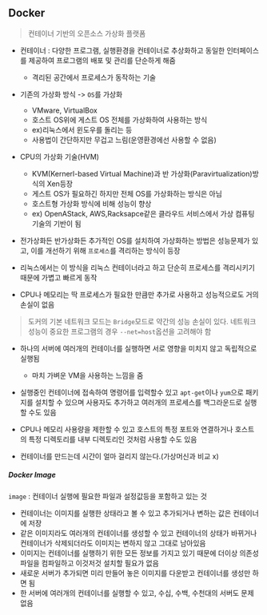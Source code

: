 ## Docker

>컨테이너 기반의 오픈소스 가상화 플랫폼

* 컨테이너 : 다양한 프로그램, 실행환경을 컨테이너로 추상화하고 동일한 인터페이스를 제공하여 프로그램의 배포 및 관리를 단순하게 해줌
	* 격리된 공간에서 프로세스가 동작하는 기술

* 기존의 가상화 방식 -> `OS`를 가상화
	* VMware, VirtualBox
	* 호스트 OS위에 게스트 OS 전체를 가상화하여 사용하는 방식
	* ex)리눅스에서 윈도우를 돌리는 등
	* 사용법이 간단하지만 무겁고 느림(운영환경에선 사용할 수 없음)

* CPU의 가상화 기술(HVM)
	* KVM(Kernerl-based Virtual Machine)과 반 가상화(Paravirtualization)방식의 Xen등장
	* 게스트 OS가 필요하긴 하지만 전체 OS를 가상화하는 방식은 아님
	* 호스트형 가상화 방식에 비해 성능이 향상
	* ex) OpenAStack, AWS,Racksapce같은 클라우드 서비스에서 가상 컴퓨팅 기술의 기반이 됨

* 전가상화든 반가상화든 추가적인 OS를 설치하여 가상화하는 방법은 성능문제가 있고, 이를 개선하기 위해 `프로세스`를 격리하는 방식이 등장

* 리눅스에서는 이 방식을 리눅스 컨테이너라고 하고 단순히 프로세스를 격리시키기 때문에 가볍고 빠르게 동작

* CPU나 메모리는 딱 프로세스가 필요한 만큼만 추가로 사용하고 성능적으로도 거의 손실이 없음

> 도커의 기본 네트워크 모드는 `Bridge`모드로 약간의 성능 손실이 있다. 네트워크 성능이 중요한 프로그램의 경우 `--net=host`옵션을 고려해야 함

* 하나의 서버에 여러개의 컨테이너를 실행하면 서로 영향을 미치지 않고 독립적으로 실행됨
	* 마치 가벼운 VM을 사용하는 느낌을 줌

* 실행중인 컨테이너에 접속하여 명령어를 입력할수 있고 `apt-get`이나 `yum`으로 패키지를 설치할 수 있으며 사용자도 추가하고 여러개의 프로세스를 백그라운드로 실행할 수도 있음
* CPU나 메모리 사용량을 제한할 수 있고 호스트의 특정 포트와 연결하거나 호스트의 특정 디렉토리를 내부 디렉토리인 것처럼 사용할 수도 있음
* 컨테이너를 만드는데 시간이 얼마 걸리지 않는다.(가상머신과 비교 x)

##### Docker Image

`image` : 컨테이너 실행에 필요한 파일과 설정값등을 포함하고 있는 것

* 컨테이너는 이미지를 실행한 상태라고 볼 수 있고 추가되거나 변하는 값은 컨테이너에 저장
* 같은 이미지라도 여러개의 컨테이너를 생성할 수 있고 컨테이너의 상태가 바뀌거나 컨테이너가 삭제되더라도 이미지는 변하지 않고 그대로 남아있음
* 이미지는 컨테이너를 실행하기 위한 모든 정보를 가지고 있기 때문에 더이상 의존성 파일을 컴파일하고 이것저것 설치할 필요가 없음
* 새로운 서버가 추가되면 미리 만들어 놓은 이미지를 다운받고 컨테이너를 생성만 하면 됨
* 한 서버에 여러개의 컨테이너를 실행할 수 있고, 수십, 수백, 수천대의 서버도 문제없음




